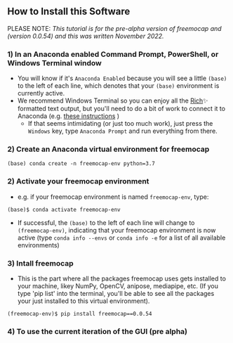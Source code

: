 
## How to Install this Software

PLEASE NOTE: 
*This tutorial is for the pre-alpha version of freemocap and (version 0.0.54) and this was written November 2022.*

 ### 1)  In an Anaconda enabled Command Prompt, PowerShell, or Windows Terminal window 
- You will know if it's `Anaconda Enabled` because you will see a little `(base)` to the left of each line, which denotes that your `(base)` environment is currently active.
-  We recommend Windows Terminal so you can enjoy all the [Rich](https://github.com/willmcgugan/rich)✨ formatted text output, but you'll need to do a bit of work to connect it to Anaconda (e.g. [these instructions](https://dev.to/azure/easily-add-anaconda-prompt-in-windows-terminal-to-make-life-better-3p6j) )
   - If that seems intimidating (or just too much work), just press the `Windows` key, type `Anaconda Prompt` and run everything from there.
 ### 2) Create an Anaconda virtual environment for freemocap

 ``` 
 (base) conda create -n freemocap-env python=3.7
 ```

 ###  2) Activate your freemocap environment 
  - e.g. if your freemocap environment is named `freemocap-env`, type:
  ```
  (base)$ conda activate freemocap-env
  ```
  - If successful, the `(base)` to the left of each line will change to `(freemocap-env)`, indicating that your freemocap environment is now active (type `conda info --envs` or `conda info -e` for a list of all available environments)

### 3) Intall freemocap
   - This is the part where all the packages freemocap uses gets installed to your machine, likey NumPy, OpenCV, anipose, mediapipe, etc. (If you type 'pip list' into the terminal, you'll be able to see all the packages your just installed to this virtual environment).
```
(freemocap-env)$ pip install freemocap==0.0.54
```
### 4)  To use the current iteration of the GUI (pre alpha)
